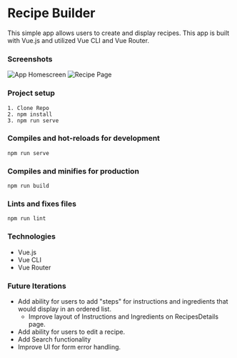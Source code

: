 # Recipe Builder
This simple app allows users to create and display recipes. This app is built with Vue.js and utilized Vue CLI and Vue Router. 

### Screenshots
![App Homescreen](https://user-images.githubusercontent.com/15935329/88822730-77da4100-d181-11ea-9443-badf9cc34175.png)
![Recipe Page](https://user-images.githubusercontent.com/15935329/88822982-cbe52580-d181-11ea-9574-a24813c14884.png)

### Project setup
```
1. Clone Repo
2. npm install
3. npm run serve

```

### Compiles and hot-reloads for development
```
npm run serve
```

### Compiles and minifies for production
```
npm run build
```

### Lints and fixes files
```
npm run lint
```

### Technologies
- Vue.js
- Vue CLI
- Vue Router

### Future Iterations
- Add ability for users to add "steps" for instructions and ingredients that would display in an ordered list.
  - Improve layout of Instructions and Ingredients on RecipesDetails page.
- Add ability for users to edit a recipe.
- Add Search functionality
- Improve UI for form error handling.